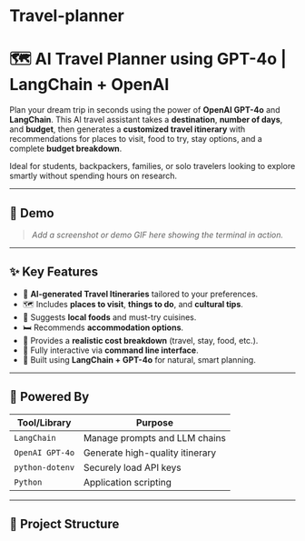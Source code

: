 # Travel-planner
# 🗺️ AI Travel Planner using GPT-4o | LangChain + OpenAI

Plan your dream trip in seconds using the power of **OpenAI GPT-4o** and **LangChain**. This AI travel assistant takes a **destination**, **number of days**, and **budget**, then generates a **customized travel itinerary** with recommendations for places to visit, food to try, stay options, and a complete **budget breakdown**.

Ideal for students, backpackers, families, or solo travelers looking to explore smartly without spending hours on research.

---

## 📸 Demo

> _Add a screenshot or demo GIF here showing the terminal in action._

---

## ✨ Key Features

- 🧭 **AI-generated Travel Itineraries** tailored to your preferences.
- 🗺️ Includes **places to visit**, **things to do**, and **cultural tips**.
- 🍱 Suggests **local foods** and must-try cuisines.
- 🛏️ Recommends **accommodation options**.
- 💸 Provides a **realistic cost breakdown** (travel, stay, food, etc.).
- 🔁 Fully interactive via **command line interface**.
- 🤖 Built using **LangChain + GPT-4o** for natural, smart planning.

---

## 🧠 Powered By

| Tool/Library    | Purpose                             |
|----------------|-------------------------------------|
| `LangChain`     | Manage prompts and LLM chains      |
| `OpenAI GPT-4o` | Generate high-quality itinerary     |
| `python-dotenv` | Securely load API keys             |
| `Python`        | Application scripting              |

---

## 📁 Project Structure

